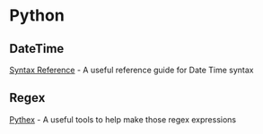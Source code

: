 # Python 

## DateTime

[Syntax Reference](https://docs.python.org/3/library/datetime.html#strftime-and-strptime-behavior) - A useful reference guide for Date Time syntax 

## Regex

[Pythex](https://pythex.org) - A useful tools to help make those regex expressions 